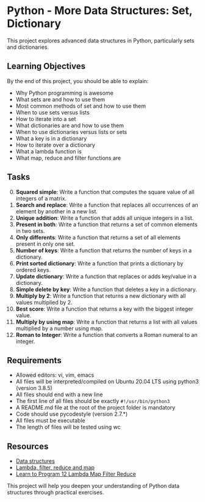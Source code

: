 # Python - More Data Structures: Set, Dictionary

This project explores advanced data structures in Python, particularly sets and dictionaries.

## Learning Objectives

By the end of this project, you should be able to explain:

- Why Python programming is awesome
- What sets are and how to use them
- Most common methods of set and how to use them
- When to use sets versus lists
- How to iterate into a set
- What dictionaries are and how to use them
- When to use dictionaries versus lists or sets
- What a key is in a dictionary
- How to iterate over a dictionary
- What a lambda function is
- What map, reduce and filter functions are

## Tasks

0. **Squared simple**: Write a function that computes the square value of all integers of a matrix.
1. **Search and replace**: Write a function that replaces all occurrences of an element by another in a new list.
2. **Unique addition**: Write a function that adds all unique integers in a list.
3. **Present in both**: Write a function that returns a set of common elements in two sets.
4. **Only differents**: Write a function that returns a set of all elements present in only one set.
5. **Number of keys**: Write a function that returns the number of keys in a dictionary.
6. **Print sorted dictionary**: Write a function that prints a dictionary by ordered keys.
7. **Update dictionary**: Write a function that replaces or adds key/value in a dictionary.
8. **Simple delete by key**: Write a function that deletes a key in a dictionary.
9. **Multiply by 2**: Write a function that returns a new dictionary with all values multiplied by 2.
10. **Best score**: Write a function that returns a key with the biggest integer value.
11. **Multiply by using map**: Write a function that returns a list with all values multiplied by a number using map.
12. **Roman to Integer**: Write a function that converts a Roman numeral to an integer.

## Requirements

- Allowed editors: vi, vim, emacs
- All files will be interpreted/compiled on Ubuntu 20.04 LTS using python3 (version 3.8.5)
- All files should end with a new line
- The first line of all files should be exactly `#!/usr/bin/python3`
- A README.md file at the root of the project folder is mandatory
- Code should use pycodestyle (version 2.7.*)
- All files must be executable
- The length of files will be tested using wc

## Resources

- [Data structures](https://docs.python.org/3/tutorial/datastructures.html)
- [Lambda, filter, reduce and map](https://python-course.eu/advanced-python/lambda-filter-reduce-map.php)
- [Learn to Program 12 Lambda Map Filter Reduce](https://www.youtube.com/watch?v=1GAC6KQUPeg)

This project will help you deepen your understanding of Python data structures through practical exercises.
